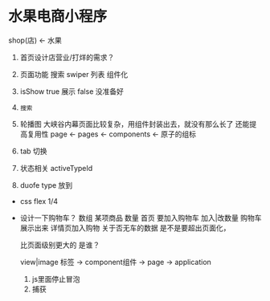 # 水果电商小程序
shop(店) <- 水果
1. 首页设计店营业/打烊的需求？
2. 页面功能
搜索 swiper 列表
组件化

3. isShow  true   展示
        false  没准备好
4.     搜索
5. 轮播图
大峡谷内幕页面比较复杂，用组件封装出去，就没有那么长了  还能提高复用性
page <- pages <-  components <- 原子的组标

6. tab 切换   
  1.   状态相关        activeTypeId
  2.   duofe type 放到
- css flex  1/4 


- 设计一下购物车？ 数组 某项商品 数量
  首页  要加入购物车  加入|改数量
  购物车  展示出来
  详情页加入购物
  关于否无车的数据  是不是要超出页面化， 

  比页面级别更大的 是谁？

  view|image  标签  ->  component组件 -> page  -> application  
  
  1. js里面停止冒泡
  2. 捕获
